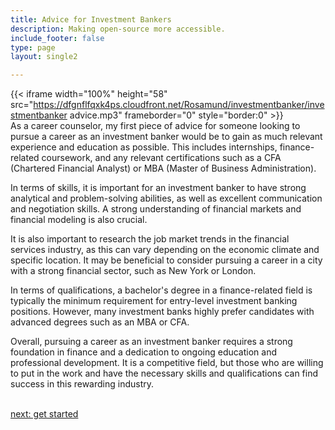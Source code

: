 ```yaml
---
title: Advice for Investment Bankers
description: Making open-source more accessible.
include_footer: false
type: page
layout: single2

---
```


{{< iframe width="100%" height="58" src="https://dfgnflfqxk4ps.cloudfront.net/Rosamund/investmentbanker/investmentbanker advice.mp3" frameborder="0" style="border:0" >}}<br>
As a career counselor, my first piece of advice for someone looking to pursue a career as an investment banker would be to gain as much relevant experience and education as possible. This includes internships, finance-related coursework, and any relevant certifications such as a CFA (Chartered Financial Analyst) or MBA (Master of Business Administration).

In terms of skills, it is important for an investment banker to have strong analytical and problem-solving abilities, as well as excellent communication and negotiation skills. A strong understanding of financial markets and financial modeling is also crucial.

It is also important to research the job market trends in the financial services industry, as this can vary depending on the economic climate and specific location. It may be beneficial to consider pursuing a career in a city with a strong financial sector, such as New York or London.

In terms of qualifications, a bachelor's degree in a finance-related field is typically the minimum requirement for entry-level investment banking positions. However, many investment banks highly prefer candidates with advanced degrees such as an MBA or CFA.

Overall, pursuing a career as an investment banker requires a strong foundation in finance and a dedication to ongoing education and professional development. It is a competitive field, but those who are willing to put in the work and have the necessary skills and qualifications can find success in this rewarding industry.

<br>
<a href="https://workdojos.com/investmentbanker/start">next: get started</a>
</p>